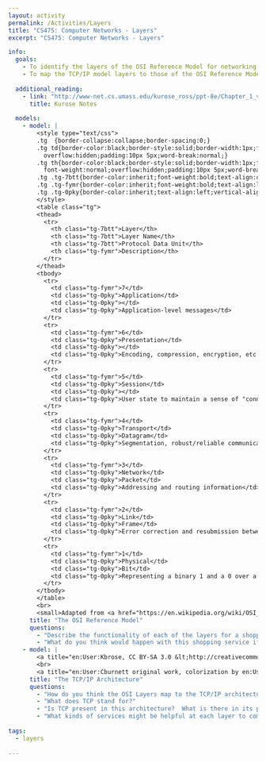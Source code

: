 ```yaml
---
layout: activity
permalink: /Activities/Layers
title: "CS475: Computer Networks - Layers"
excerpt: "CS475: Computer Networks - Layers"

info:
  goals: 
    - To identify the layers of the OSI Reference Model for networking
    - To map the TCP/IP model layers to those of the OSI Reference Model
        
  additional_reading:
    - link: "http://www-net.cs.umass.edu/kurose_ross/ppt-8e/Chapter_1_v8.1.pptx"
      title: Kurose Notes
     
  models:
    - model: |
        <style type="text/css">
        .tg  {border-collapse:collapse;border-spacing:0;}
        .tg td{border-color:black;border-style:solid;border-width:1px;font-family:Arial, sans-serif;font-size:14px;
          overflow:hidden;padding:10px 5px;word-break:normal;}
        .tg th{border-color:black;border-style:solid;border-width:1px;font-family:Arial, sans-serif;font-size:14px;
          font-weight:normal;overflow:hidden;padding:10px 5px;word-break:normal;}
        .tg .tg-7btt{border-color:inherit;font-weight:bold;text-align:center;vertical-align:top}
        .tg .tg-fymr{border-color:inherit;font-weight:bold;text-align:left;vertical-align:top}
        .tg .tg-0pky{border-color:inherit;text-align:left;vertical-align:top}
        </style>
        <table class="tg">
        <thead>
          <tr>
            <th class="tg-7btt">Layer</th>
            <th class="tg-7btt">Layer Name</th>
            <th class="tg-7btt">Protocol Data Unit</th>
            <th class="tg-fymr">Description</th>
          </tr>
        </thead>
        <tbody>
          <tr>
            <td class="tg-fymr">7</td>
            <td class="tg-0pky">Application</td>
            <td class="tg-0pky"></td>
            <td class="tg-0pky">Application-level messages</td>
          </tr>
          <tr>
            <td class="tg-fymr">6</td>
            <td class="tg-0pky">Presentation</td>
            <td class="tg-0pky"></td>
            <td class="tg-0pky">Encoding, compression, encryption, etc.</td>
          </tr>
          <tr>
            <td class="tg-fymr">5</td>
            <td class="tg-0pky">Session</td>
            <td class="tg-0pky"></td>
            <td class="tg-0pky">User state to maintain a sense of "connection" at the application, for example, cookies to represent a shopping cart</td>
          </tr>
          <tr>
            <td class="tg-fymr">4</td>
            <td class="tg-0pky">Transport</td>
            <td class="tg-0pky">Datagram</td>
            <td class="tg-0pky">Segmentation, robust/reliable communications, including sequencing and acknowledgements</td>
          </tr>
          <tr>
            <td class="tg-fymr">3</td>
            <td class="tg-0pky">Network</td>
            <td class="tg-0pky">Packet</td>
            <td class="tg-0pky">Addressing and routing information</td>
          </tr>
          <tr>
            <td class="tg-fymr">2</td>
            <td class="tg-0pky">Link</td>
            <td class="tg-0pky">Frame</td>
            <td class="tg-0pky">Error correction and resubmission between two nodes (or a "hop") on the network path</td>
          </tr>
          <tr>
            <td class="tg-fymr">1</td>
            <td class="tg-0pky">Physical</td>
            <td class="tg-0pky">Bit</td>
            <td class="tg-0pky">Representing a binary 1 and a 0 over a wired or wireless communication</td>
          </tr>
        </tbody>
        </table>
        <br>
        <small>Adapted from <a href="https://en.wikipedia.org/wiki/OSI_model#Layer_architecture">Wikipedia</a></small>
      title: "The OSI Reference Model"
      questions: 
        - "Describe the functionality of each of the layers for a shopping service over HTTP that employs user accounts and a shopping cart.  What functionality exists at each layer?"
        - "What do you think would happen with this shopping service if the user started using a wireless connection to communicate with the web site?"
    - model: |
        <a title="en:User:Kbrose, CC BY-SA 3.0 &lt;http://creativecommons.org/licenses/by-sa/3.0/&gt;, via Wikimedia Commons" href="https://commons.wikimedia.org/wiki/File:IP_stack_connections.svg"><img width="256" alt="IP stack connections" src="https://upload.wikimedia.org/wikipedia/commons/thumb/c/c4/IP_stack_connections.svg/256px-IP_stack_connections.svg.png"></a>
        <br>
        <a title="en:User:Cburnett original work, colorization by en:User:Kbrose, CC BY-SA 3.0 &lt;http://creativecommons.org/licenses/by-sa/3.0/&gt;, via Wikimedia Commons" href="https://commons.wikimedia.org/wiki/File:UDP_encapsulation.svg"><img width="512" alt="UDP encapsulation" src="https://upload.wikimedia.org/wikipedia/commons/thumb/3/3b/UDP_encapsulation.svg/512px-UDP_encapsulation.svg.png"></a>
      title: "The TCP/IP Architecture"
      questions: 
        - "How do you think the OSI Layers map to the TCP/IP architecture?"
        - "What does TCP stand for?"
        - "Is TCP present in this architecture?  What is there in its place in this implementation, and what are some differences between it and TCP?"
        - "What kinds of services might be helpful at each layer to communicate a sentence from one side of the classroom to someone on the other side of the classroom?"
        
tags:
  - layers
 
---
```


